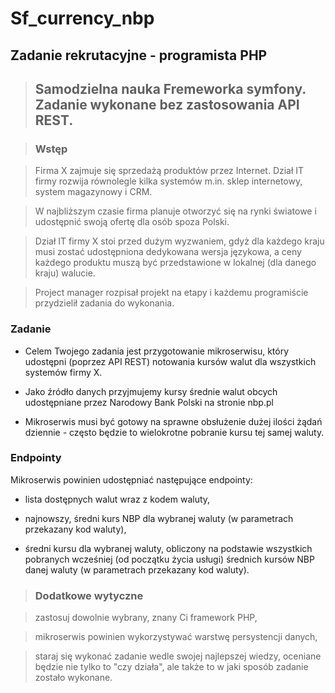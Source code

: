 # Sf_currency_nbp

## Zadanie rekrutacyjne - programista PHP

> ## Samodzielna nauka Fremeworka symfony. Zadanie wykonane bez zastosowania API REST.

> ### Wstęp

> Firma X zajmuje się sprzedażą produktów przez Internet. Dział IT firmy rozwija równolegle kilka systemów m.in. sklep internetowy, system magazynowy i CRM.

> W najbliższym czasie firma planuje otworzyć się na rynki światowe i udostępnić swoją ofertę dla osób spoza Polski.

> Dział IT firmy X stoi przed dużym wyzwaniem, gdyż dla każdego kraju musi zostać udostępniona dedykowana wersja językowa, a ceny każdego produktu muszą być przedstawione w lokalnej (dla danego kraju) walucie.

> Project manager rozpisał projekt na etapy i każdemu programiście przydzielił zadania do wykonania.

### Zadanie

* Celem Twojego zadania jest przygotowanie mikroserwisu, który udostępni (poprzez API REST) notowania kursów walut dla wszystkich systemów firmy X.

* Jako źródło danych przyjmujemy kursy średnie walut obcych udostępniane przez Narodowy Bank Polski na stronie
nbp.pl

* Mikroserwis musi być gotowy na sprawne obsłużenie dużej ilości żądań dziennie - często będzie to wielokrotne pobranie kursu tej samej waluty.

### Endpointy

Mikroserwis powinien udostępniać następujące endpointy:

* lista dostępnych walut wraz z kodem waluty,

* najnowszy, średni kurs NBP dla wybranej waluty (w parametrach przekazany kod waluty),

* średni kursu dla wybranej waluty, obliczony na podstawie wszystkich pobranych wcześniej (od początku życia usługi) średnich kursów NBP danej waluty (w parametrach przekazany kod waluty).

> ### Dodatkowe wytyczne

> zastosuj dowolnie wybrany, znany Ci framework PHP,

> mikroserwis powinien wykorzystywać warstwę persystencji danych,

> staraj się wykonać zadanie wedle swojej najlepszej wiedzy, oceniane będzie nie tylko to "czy działa", ale także to w jaki sposób zadanie zostało wykonane.



